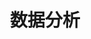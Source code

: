 ---
title: 数据分析
layout: gamedoc
topic: reportAnalytics
level: root
categoryName: api
priority: 19-00
---